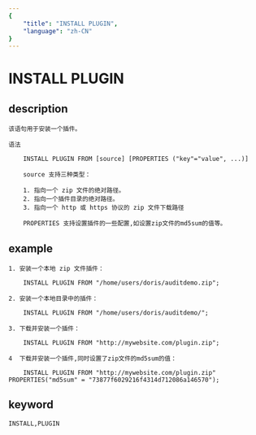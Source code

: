 ```yaml
---
{
    "title": "INSTALL PLUGIN",
    "language": "zh-CN"
}
---
```


<!-- 
Licensed to the Apache Software Foundation (ASF) under one
or more contributor license agreements.  See the NOTICE file
distributed with this work for additional information
regarding copyright ownership.  The ASF licenses this file
to you under the Apache License, Version 2.0 (the
"License"); you may not use this file except in compliance
with the License.  You may obtain a copy of the License at

  http://www.apache.org/licenses/LICENSE-2.0

Unless required by applicable law or agreed to in writing,
software distributed under the License is distributed on an
"AS IS" BASIS, WITHOUT WARRANTIES OR CONDITIONS OF ANY
KIND, either express or implied.  See the License for the
specific language governing permissions and limitations
under the License.
-->

# INSTALL PLUGIN
## description

    该语句用于安装一个插件。

    语法

        INSTALL PLUGIN FROM [source] [PROPERTIES ("key"="value", ...)]
        
        source 支持三种类型：
        
        1. 指向一个 zip 文件的绝对路径。
        2. 指向一个插件目录的绝对路径。
        3. 指向一个 http 或 https 协议的 zip 文件下载路径
        
        PROPERTIES 支持设置插件的一些配置,如设置zip文件的md5sum的值等。

## example

    1. 安装一个本地 zip 文件插件：

        INSTALL PLUGIN FROM "/home/users/doris/auditdemo.zip";

    2. 安装一个本地目录中的插件：

        INSTALL PLUGIN FROM "/home/users/doris/auditdemo/";

    3. 下载并安装一个插件：

        INSTALL PLUGIN FROM "http://mywebsite.com/plugin.zip";
        
    4  下载并安装一个插件,同时设置了zip文件的md5sum的值：   
        
        INSTALL PLUGIN FROM "http://mywebsite.com/plugin.zip" PROPERTIES("md5sum" = "73877f6029216f4314d712086a146570");
        
## keyword
    INSTALL,PLUGIN
